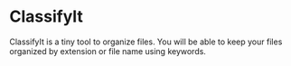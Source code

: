 # ClassifyIt
ClassifyIt is a tiny tool to organize files. You will be able to keep your files organized by extension or file name using keywords.
